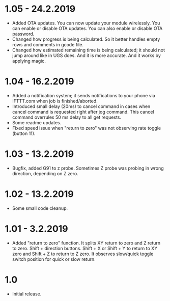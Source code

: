 # 1.05 - 24.2.2019
* Added OTA updates. You can now update your module wirelessly. You can enable or disable OTA updates. You can also enable or disable OTA password.
* Changed how progress is being calculated. So it better handles empty rows and comments in gcode file.
* Changed how estimated remaining time is being calculated; it should not jump around like in UGS does. And it is more accurate. And it works by applying magic.

# 1.04 - 16.2.2019
* Added a notification system; it sends notifications to your phone via IFTTT.com when job is finished/aborted.
* Introduced small delay (20ms) to cancel command in cases when cancel command is requested right after jog command. This cancel command overrules 50 ms delay to all get requests.
* Some readme updates.
* Fixed speed issue when "return to zero" was not observing rate toggle (button 11).

# 1.03 - 13.2.2019
* Bugfix, added G91 to z probe. Sometimes Z probe was probing in wrong direction, depending on Z zero.

# 1.02 - 13.2.2019
* Some small code cleanup.

# 1.01 - 3.2.2019
* Added "return to zero" function. It splits XY return to zero and Z return to zero. Shift + direction buttons. Shift + X or Shift + Y to return to XY zero and Shift + Z to return to Z zero. It observes slow/quick toggle switch position for quick or slow return.

# 1.0
* Initial release.
